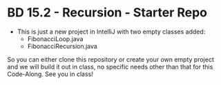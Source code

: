 # BD 15.2 - Recursion - Starter Repo
- This is just a new project in IntelliJ with two empty classes added:  
   - FibonacciLoop.java 
   - FibonacciRecursion.java
   
So you can either clone this repository or create your own empty project and we will build it out in class, no specific needs other than that for this Code-Along.  See you in class!
